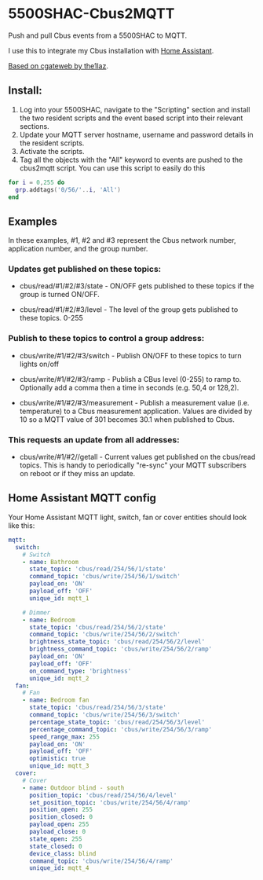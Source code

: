 # 5500SHAC-Cbus2MQTT
 Push and pull Cbus events from a 5500SHAC to MQTT.

 I use this to integrate my Cbus installation with [Home Assistant](https://www.home-assistant.io/).

 [Based on cgateweb by the1laz](https://github.com/the1laz/cgateweb).

## Install:
1. Log into your 5500SHAC, navigate to the "Scripting" section and install the two resident scripts and the event based script into their relevant sections. 
2. Update your MQTT server hostname, username and password details in the resident scripts. 
3. Activate the scripts.
4. Tag all the objects with the "All" keyword to events are pushed to the cbus2mqtt script. You can use this script to easily do this
```lua
for i = 0,255 do
  grp.addtags('0/56/'..i, 'All')
end 
```

## Examples

 In these examples, #1, #2 and #3 represent the Cbus network number, application number, and the group number.

### Updates get published on these topics:

 - cbus/read/#1/#2/#3/state  -  ON/OFF gets published to these topics if the group is turned ON/OFF.

 - cbus/read/#1/#2/#3/level  -  The level of the group gets published to these topics. 0-255

### Publish to these topics to control a group address:

 - cbus/write/#1/#2/#3/switch  -  Publish ON/OFF to these topics to turn lights on/off

 - cbus/write/#1/#2/#3/ramp  -  Publish a CBus level (0-255) to ramp to. Optionally add a comma then a time in seconds (e.g. 50,4 or 128,2).

 - cbus/write/#1/#2/#3/measurement - Publish a measurement value (i.e. temperature) to a Cbus measurement application. Values are divided by 10 so a MQTT value of 301 becomes 30.1 when published to Cbus.

### This requests an update from all addresses:

 - cbus/write/#1/#2//getall - Current values get published on the cbus/read topics. This is handy to periodically "re-sync" your MQTT subscribers on reboot or if they miss an update.

## Home Assistant MQTT config

  Your Home Assistant MQTT light, switch, fan or cover entities should look like this:

```yaml
mqtt:
  switch:
    # Switch
    - name: Bathroom
      state_topic: 'cbus/read/254/56/1/state'
      command_topic: 'cbus/write/254/56/1/switch'
      payload_on: 'ON'
      payload_off: 'OFF'
      unique_id: mqtt_1

    # Dimmer
    - name: Bedroom
      state_topic: 'cbus/read/254/56/2/state'
      command_topic: 'cbus/write/254/56/2/switch'
      brightness_state_topic: 'cbus/read/254/56/2/level'
      brightness_command_topic: 'cbus/write/254/56/2/ramp'
      payload_on: 'ON'
      payload_off: 'OFF'
      on_command_type: 'brightness'
      unique_id: mqtt_2
  fan:
    # Fan
    - name: Bedroom fan
      state_topic: 'cbus/read/254/56/3/state'
      command_topic: 'cbus/write/254/56/3/switch'
      percentage_state_topic: 'cbus/read/254/56/3/level'
      percentage_command_topic: 'cbus/write/254/56/3/ramp'
      speed_range_max: 255
      payload_on: 'ON'
      payload_off: 'OFF'
      optimistic: true
      unique_id: mqtt_3
  cover:
    # Cover
    - name: Outdoor blind - south
      position_topic: 'cbus/read/254/56/4/level'
      set_position_topic: 'cbus/write/254/56/4/ramp'
      position_open: 255
      position_closed: 0
      payload_open: 255
      payload_close: 0
      state_open: 255
      state_closed: 0
      device_class: blind
      command_topic: 'cbus/write/254/56/4/ramp'
      unique_id: mqtt_4
```
